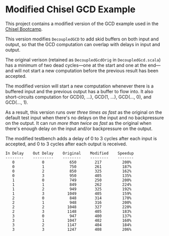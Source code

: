 Modified Chisel GCD Example
===========================

This project contains a modified version of the GCD example used in
the [Chisel Bootcamp](https://github.com/freechipsproject/chisel-bootcamp).

This version modifies `DecoupledGCD` to add skid buffers on both input
and output, so that the GCD computation can overlap with delays in input
and output.

The original verison (retained as `DecoupledGcdOrig` in `DecoupledGcd.scala`)
has a minimum of two dead cycles&mdash;one at the start and one at the
end&mdash;and will not start a new computation before the previous result has
been accepted.

The modified version will start a new computation whenever there is a
buffered input and the previous output has a buffer to flow into. It also
short-circuits computation for GCD(0, ...), GCD(1, ...), GCD(..., 0), and
GCD(..., 1).

As a result, this version runs over _three times as fast_ as the original
on the default test input when there's no delays on the input and no
backpressure on the output. It can run _more than twice as fast_ as the
original when there's enough delay on the input and/or backpressure on the
output.

The modified testbench adds a delay of 0 to 3 cycles after each input
is accepted, and 0 to 3 cycles after each output is received.

```
In Delay    Out Delay    Original    Modified    Speedup
--------    ---------    --------    --------    -------
   0            0           650        217         200%
   0            1           750        261         187%
   0            2           850        325         162%
   0            3           950        405         135%
   1            0           749        250         200%
   1            1           849        262         224%
   1            2           949        325         192%
   1            3          1049        405         159%
   2            0           848        314         170%
   2            1           948        316         200%
   2            2          1048        327         220%
   2            3          1148        405         183%
   3            0           947        400         137%
   3            1          1047        402         160%
   3            2          1147        404         184%
   3            3          1247        408         206%
```
